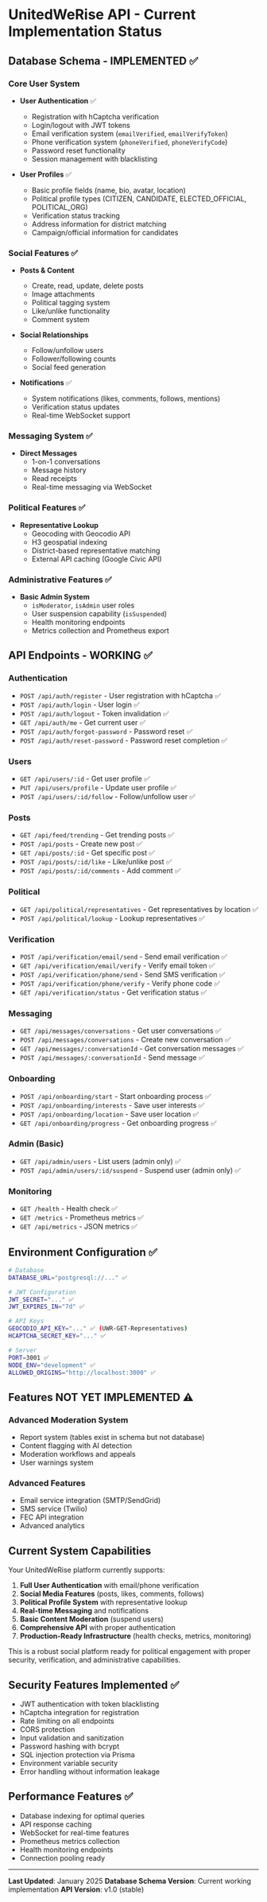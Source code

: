 # UnitedWeRise API - Current Implementation Status

## Database Schema - IMPLEMENTED ✅

### Core User System
- **User Authentication** ✅
  - Registration with hCaptcha verification
  - Login/logout with JWT tokens
  - Email verification system (`emailVerified`, `emailVerifyToken`)
  - Phone verification system (`phoneVerified`, `phoneVerifyCode`)
  - Password reset functionality
  - Session management with blacklisting

- **User Profiles** ✅
  - Basic profile fields (name, bio, avatar, location)
  - Political profile types (CITIZEN, CANDIDATE, ELECTED_OFFICIAL, POLITICAL_ORG)
  - Verification status tracking
  - Address information for district matching
  - Campaign/official information for candidates

### Social Features ✅
- **Posts & Content**
  - Create, read, update, delete posts
  - Image attachments
  - Political tagging system
  - Like/unlike functionality
  - Comment system

- **Social Relationships**
  - Follow/unfollow users
  - Follower/following counts
  - Social feed generation

- **Notifications** ✅
  - System notifications (likes, comments, follows, mentions)
  - Verification status updates
  - Real-time WebSocket support

### Messaging System ✅
- **Direct Messages**
  - 1-on-1 conversations
  - Message history
  - Read receipts
  - Real-time messaging via WebSocket

### Political Features ✅
- **Representative Lookup**
  - Geocoding with Geocodio API
  - H3 geospatial indexing
  - District-based representative matching
  - External API caching (Google Civic API)

### Administrative Features ✅
- **Basic Admin System**
  - `isModerator`, `isAdmin` user roles
  - User suspension capability (`isSuspended`)
  - Health monitoring endpoints
  - Metrics collection and Prometheus export

## API Endpoints - WORKING ✅

### Authentication
- `POST /api/auth/register` - User registration with hCaptcha ✅
- `POST /api/auth/login` - User login ✅
- `POST /api/auth/logout` - Token invalidation ✅
- `GET /api/auth/me` - Get current user ✅
- `POST /api/auth/forgot-password` - Password reset ✅
- `POST /api/auth/reset-password` - Password reset completion ✅

### Users
- `GET /api/users/:id` - Get user profile ✅
- `PUT /api/users/profile` - Update user profile ✅
- `POST /api/users/:id/follow` - Follow/unfollow user ✅

### Posts
- `GET /api/feed/trending` - Get trending posts ✅
- `POST /api/posts` - Create new post ✅
- `GET /api/posts/:id` - Get specific post ✅
- `POST /api/posts/:id/like` - Like/unlike post ✅
- `POST /api/posts/:id/comments` - Add comment ✅

### Political
- `GET /api/political/representatives` - Get representatives by location ✅
- `POST /api/political/lookup` - Lookup representatives ✅

### Verification
- `POST /api/verification/email/send` - Send email verification ✅
- `GET /api/verification/email/verify` - Verify email token ✅
- `POST /api/verification/phone/send` - Send SMS verification ✅
- `POST /api/verification/phone/verify` - Verify phone code ✅
- `GET /api/verification/status` - Get verification status ✅

### Messaging
- `GET /api/messages/conversations` - Get user conversations ✅
- `POST /api/messages/conversations` - Create new conversation ✅
- `GET /api/messages/:conversationId` - Get conversation messages ✅
- `POST /api/messages/:conversationId` - Send message ✅

### Onboarding
- `POST /api/onboarding/start` - Start onboarding process ✅
- `POST /api/onboarding/interests` - Save user interests ✅
- `POST /api/onboarding/location` - Save user location ✅
- `GET /api/onboarding/progress` - Get onboarding progress ✅

### Admin (Basic)
- `GET /api/admin/users` - List users (admin only) ✅
- `POST /api/admin/users/:id/suspend` - Suspend user (admin only) ✅

### Monitoring
- `GET /health` - Health check ✅
- `GET /metrics` - Prometheus metrics ✅
- `GET /api/metrics` - JSON metrics ✅

## Environment Configuration ✅

```bash
# Database
DATABASE_URL="postgresql://..." ✅

# JWT Configuration  
JWT_SECRET="..." ✅
JWT_EXPIRES_IN="7d" ✅

# API Keys
GEOCODIO_API_KEY="..." ✅ (UWR-GET-Representatives)
HCAPTCHA_SECRET_KEY="..." ✅

# Server
PORT=3001 ✅
NODE_ENV="development" ✅
ALLOWED_ORIGINS="http://localhost:3000" ✅
```

## Features NOT YET IMPLEMENTED ⚠️

### Advanced Moderation System
- Report system (tables exist in schema but not database)
- Content flagging with AI detection
- Moderation workflows and appeals
- User warnings system

### Advanced Features
- Email service integration (SMTP/SendGrid)
- SMS service (Twilio) 
- FEC API integration
- Advanced analytics

## Current System Capabilities

Your UnitedWeRise platform currently supports:

1. **Full User Authentication** with email/phone verification
2. **Social Media Features** (posts, likes, comments, follows)  
3. **Political Profile System** with representative lookup
4. **Real-time Messaging** and notifications
5. **Basic Content Moderation** (suspend users)
6. **Comprehensive API** with proper authentication
7. **Production-Ready Infrastructure** (health checks, metrics, monitoring)

This is a robust social platform ready for political engagement with proper security, verification, and administrative capabilities.

## Security Features Implemented ✅

- JWT authentication with token blacklisting
- hCaptcha integration for registration
- Rate limiting on all endpoints  
- CORS protection
- Input validation and sanitization
- Password hashing with bcrypt
- SQL injection protection via Prisma
- Environment variable security
- Error handling without information leakage

## Performance Features ✅

- Database indexing for optimal queries
- API response caching
- WebSocket for real-time features
- Prometheus metrics collection
- Health monitoring endpoints
- Connection pooling ready

---

**Last Updated**: January 2025
**Database Schema Version**: Current working implementation
**API Version**: v1.0 (stable)